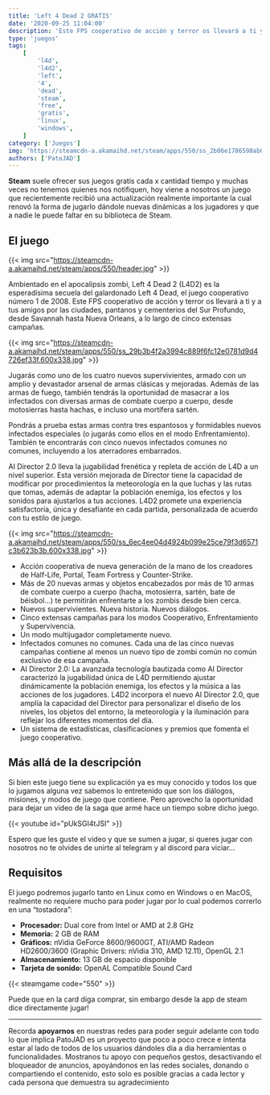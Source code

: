 ```yaml
---
title: 'Left 4 Dead 2 GRATIS'
date: '2020-09-25 11:04:00'
description: 'Este FPS cooperativo de acción y terror os llevará a ti y a tus amigos por las ciudades, pantanos y cementerios del Sur Profundo'
type: 'juegos'
tags:
    [
        'l4d',
        'l4d2',
        'left',
        '4',
        'dead',
        'steam',
        'free',
        'gratis',
        'linux',
        'windows',
    ]
category: ['Juegos']
img: 'https://steamcdn-a.akamaihd.net/steam/apps/550/ss_2b06e1786598ab033411c27600de1868f023c663.600x338.jpg'
authors: ['PatoJAD']
---
```


**Steam** suele ofrecer sus juegos gratis cada x cantidad tiempo y muchas veces no tenemos quienes nos notifiquen, hoy viene a nosotros un juego que recientemente recibió una actualización realmente importante la cual renovó la forma de jugarlo dándole nuevas dinámicas a los jugadores y que a nadie le puede faltar en su biblioteca de Steam.

## El juego

{{< img src="https://steamcdn-a.akamaihd.net/steam/apps/550/header.jpg" >}}

Ambientado en el apocalipsis zombi, Left 4 Dead 2 (L4D2) es la esperadísima secuela del galardonado Left 4 Dead, el juego cooperativo número 1 de 2008.
Este FPS cooperativo de acción y terror os llevará a ti y a tus amigos por las ciudades, pantanos y cementerios del Sur Profundo, desde Savannah hasta Nueva Orleans, a lo largo de cinco extensas campañas.

{{< img src="https://steamcdn-a.akamaihd.net/steam/apps/550/ss_29b3b4f2a3994c889f6fc12e0781d9d4726ef33f.600x338.jpg" >}}

Jugarás como uno de los cuatro nuevos supervivientes, armado con un amplio y devastador arsenal de armas clásicas y mejoradas. Además de las armas de fuego, también tendrás la oportunidad de masacrar a los infectados con diversas armas de combate cuerpo a cuerpo, desde motosierras hasta hachas, e incluso una mortífera sartén.

Pondrás a prueba estas armas contra tres espantosos y formidables nuevos infectados especiales (o jugarás como ellos en el modo Enfrentamiento). También te encontrarás con cinco nuevos infectados comunes no comunes, incluyendo a los aterradores embarrados.

AI Director 2.0 lleva la jugabilidad frenética y repleta de acción de L4D a un nivel superior. Esta versión mejorada de Director tiene la capacidad de modificar por procedimientos la meteorología en la que luchas y las rutas que tomas, además de adaptar la población enemiga, los efectos y los sonidos para ajustarlos a tus acciones. L4D2 promete una experiencia satisfactoria, única y desafiante en cada partida, personalizada de acuerdo con tu estilo de juego.

{{< img src="https://steamcdn-a.akamaihd.net/steam/apps/550/ss_6ec4ee04d4924b099e25ce79f3d6571c3b623b3b.600x338.jpg" >}}

-   Acción cooperativa de nueva generación de la mano de los creadores de Half-Life, Portal, Team Fortress y Counter-Strike.
-   Más de 20 nuevas armas y objetos encabezados por más de 10 armas de combate cuerpo a cuerpo (hacha, motosierra, sartén, bate de béisbol...) te permitirán enfrentarte a los zombis desde bien cerca.
-   Nuevos supervivientes. Nueva historia. Nuevos diálogos.
-   Cinco extensas campañas para los modos Cooperativo, Enfrentamiento y Supervivencia.
-   Un modo multijugador completamente nuevo.
-   Infectados comunes no comunes. Cada una de las cinco nuevas campañas contiene al menos un nuevo tipo de zombi común no común exclusivo de esa campaña.
-   AI Director 2.0: La avanzada tecnología bautizada como AI Director caracterizó la jugabilidad única de L4D permitiendo ajustar dinámicamente la población enemiga, los efectos y la música a las acciones de los jugadores. L4D2 incorpora el nuevo AI Director 2.0, que amplía la capacidad del Director para personalizar el diseño de los niveles, los objetos del entorno, la meteorología y la iluminación para reflejar los diferentes momentos del día.
-   Un sistema de estadísticas, clasificaciones y premios que fomenta el juego cooperativo.

## Más allá de la descripción

Si bien este juego tiene su explicación ya es muy conocido y todos los que lo jugamos alguna vez sabemos lo entretenido que son los diálogos, misiones, y modos de juego que contiene. Pero aprovecho la oportunidad para dejar un video de la saga que armé hace un tiempo sobre dicho juego.

{{< youtube id="pUkSGI4tJSI" >}}

Espero que les guste el video y que se sumen a jugar, si queres jugar con nosotros no te olvides de unirte al telegram y al discord para viciar…

## Requisitos

El juego podremos jugarlo tanto en Linux como en Windows o en MacOS, realmente no requiere mucho para poder jugar por lo cual podemos correrlo en una “tostadora”:

-   **Procesador:** Dual core from Intel or AMD at 2.8 GHz
-   **Memoria:** 2 GB de RAM
-   **Gráficos:** nVidia GeForce 8600/9600GT, ATI/AMD Radeon HD2600/3600 (Graphic Drivers: nVidia 310, AMD 12.11), OpenGL 2.1
-   **Almacenamiento:** 13 GB de espacio disponible
-   **Tarjeta de sonido:** OpenAL Compatible Sound Card

{{< steamgame code="550" >}}

Puede que en la card diga comprar, sin embargo desde la app de steam dice directamente jugar!

---

Recorda **apoyarnos** en nuestras redes para poder seguir adelante con todo lo que implica PatoJAD es un proyecto que poco a poco crece e intenta estar al lado de todos de los usuarios dándoles dia a dia herramientas o funcionalidades. Mostranos tu apoyo con pequeños gestos, desactivando el bloqueador de anuncios, apoyándonos en las redes sociales, donando o compartiendo el contenido, esto solo es posible gracias a cada lector y cada persona que demuestra su agradecimiento

